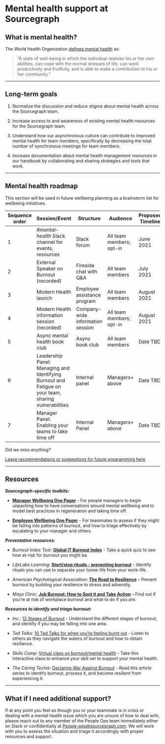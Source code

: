 # Mental health support at Sourcegraph

## What is mental health?

The World Health Organization [defines mental health](https://www.who.int/news-room/fact-sheets/detail/mental-health-strengthening-our-response) as:

> “A state of well-being in which the individual realizes his or her own
> abilities, can cope with the normal stresses of life, can work
> productively and fruitfully, and is able to make a contribution to his
> or her community.”

____________________________________________________________________________

## Long-term goals

1. Normalize the discussion  and reduce stigma about mental health across the Sourcegraph
    team.
    
2.  Increase access to and awareness of existing mental health resources for the Sourcegraph team.
    
3.  Understand how our asynchronous culture can contribute to improved mental health for team members, specifically by decreasing the total number of synchronous meetings for team members.
    
4.  Increase documentation about mental health management resources in our handbook by collaborating and sharing strategies and tools that work.

____________________________________________________________________________
    

## Mental health roadmap

This section will be used in future wellbeing planning as a brainstorm list for wellbeing initiatives.

| **Sequence order** | **Session/Event**                                            | **Structure**                    | **Audience**             | **Proposed Timeline** | **Status**        |
| ------------------ | ------------------------------------------------------------ | -------------------------------- | ------------------------ | --------------------- | ----------------- |
| 1                  | *#mental-health* Slack channel for events, resources         | Slack forum                      | All team members; opt-in | June 2021             | In progress       |
| 2                  | External Speaker on Burnout (recorded)                       | Fireside chat with Q&A           | All team members         | July 2021             | Sourcing speakers |
| 3                  | Modern Health launch                                         | Employee assistance program      | All team members         | August 2021           | In progress       |
| 4                  | Modern Health information session (recorded)                 | Company-wide information session | All team members; opt-in | August 2021           | In progress       |
| 5                  | Async mental health book club                                | Async book club                  | All team members         | Date TBD              | Not yet started   |
| 6                  | Leadership Panel: Managing and Identifying Burnout and Fatigue on your team, sharing vulnerabilities | Internal panel                   | Managers+ above          | Date TBD              | Not yet started   |
| 7                  | Manager Panel: Enabling your teams to take time off          | Internal Panel                   | Managers+ above          | Date TBD              | Not yet started   |

*Did we miss anything?*  

[Leave recommendations or suggestions for future programming here](https://docs.google.com/forms/d/e/1FAIpQLSciB1Xt5fPixHChfANKIfOUwAn2MukWbhV1KT5keAeAEVwaEg/viewform?usp=sf_link).  
  
____________________________________________________________________________


## Resources

  
***Sourcegraph-specific toolkits:***

-   [**Manager Wellbeing One Pager**](https://docs.google.com/presentation/d/1b922F2o4cUoluIx-lOzQph_LZSas2Jl1dNdJ4awyAls/edit?usp=sharing) - For people managers to begin unpacking how to have conversations around mental wellbeing and to model best practices in regeneration and taking time off.
    
-   [**Employee Wellbeing One Pager**](https://docs.google.com/presentation/d/147Fh7XKy2VvNWZmtyLLpQb1tei1A1267nUTlhKuj2xM/edit?usp=sharing)  - For teammates to assess if they might be falling into patterns of burnout, and how to triage effectively by escalating to your manager and others.
    

  
***Preventative resources:***

-   *Burnout Index Test:*  [**Global IT Burnout Index**](https://burnoutindex.yerbo.co/) - Take a quick quiz to see how at-risk for burnout you might be.
    
-   *LifeLabs Learning:*  [**Start/stop rituals - preventing burnout**](https://ideas.lifelabslearning.com/prevent-burnout) - Identify rituals you can use to separate your home-life from your work-life.
    
-   *American Psychological Association:* [**The Road to Resilience**](https://www.apa.org/topics/resilience) – Prevent burnout by building your resilience to stress and adversity.
    
-   *Mayo Clinic:* [**Job Burnout: How to Spot it and Take Action**](https://www.mayoclinic.org/healthy-lifestyle/adult-health/in-depth/burnout/art-20046642) – Find out if you’re at risk of workplace burnout and what to do if you are.
    

  

***Resources to identify and triage burnout:***

 -   *Inc.:* [12 Stages of Burnout](https://www.inc.com/jessica-stillman/the-12-stages-of-burnout-according-to-psychologist.html) - Understand the different stages of burnout, and identify if you may be falling into one area.
    
 -   *Ted Talks:* [10 Ted Talks for when you’re feeling burnt out](https://www.ted.com/playlists/245/talks_for_when_you_feel_totall) - Listen to others as they navigate the waters of burnout and how to obtain resilience.
    
 -   *Skills Camp:* [Virtual class on burnout/mental health](https://www.skillscamp.co/skills/) - Take this interactive class to enhance your skill set to support your mental health.
    
 - *The Caring Techie:* [Declaring War Against Burnout](https://thecaringtechie.substack.com/p/burnout-in-tech-part-1-declaring) - Read this article series to identify burnout, process it, and become resilient from experiencing it.

____________________________________________________________________________

## What if I need additional support?

  
If at any point you feel as though you or your teammate is in crisis or dealing with a mental health issue which you are unsure of how to deal with, please reach out to any member of the People Ops team immediately either on Slack or confidentially at People-ops@sourcegraph.com. We will work with you to assess the situation and triage it accordingly with proper resources and support. 
